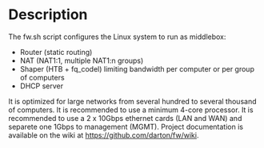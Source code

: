 
# Description

The fw.sh script configures the Linux system to run as middlebox:
- Router (static routing)
- NAT (NAT1:1, multiple NAT1:n groups)
- Shaper (HTB + fq_codel) limiting bandwidth per computer or per group of computers
- DHCP server

It is optimized for large networks from several hundred to several thousand of computers.
It is recommended to use a minimum 4-core processor.
It is recommended to use a 2 x 10Gbps ethernet cards (LAN and WAN) and separete one 1Gbps to management (MGMT).
Project documentation is available on the wiki at https://github.com/darton/fw/wiki.

